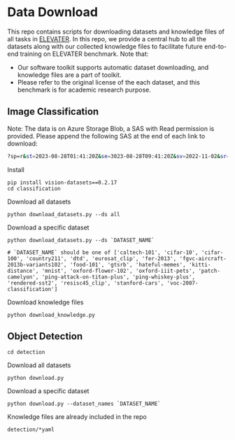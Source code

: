 # Data Download
This repo contains scripts for downloading datasets and knowledge files of all tasks in [ELEVATER](https://computer-vision-in-the-wild.github.io/ELEVATER/). In this repo, we provide a central hub to all the datasets along with our collected knowledge files to facilitate future end-to-end training on ELEVATER benchmark. Note that:

- Our software toolkit supports automatic dataset downloading, and knowledge files are a part of toolkit.
- Please refer to the original license of the each dataset, and this benchmark is for academic research purpose.


## Image Classification

Note:  The data is on Azure Storage Blob, a SAS with Read permission is provided. Please append the following SAS at the end of each link to download: 
```bash
?sp=r&st=2023-08-28T01:41:20Z&se=3023-08-28T09:41:20Z&sv=2022-11-02&sr=c&sig=Msoq5dIl%2Fve6F01edGr8jgcZUt7rtsuJ896xvstSNfM%3D
```

Install

```Shell
pip install vision-datasets==0.2.17
cd classification
```

Download all datasets

```Shell
python download_datasets.py --ds all
```

Download a specific dataset

```Shell
python download_datasets.py --ds `DATASET_NAME`

# `DATASET_NAME` should be one of ['caltech-101', 'cifar-10', 'cifar-100', 'country211', 'dtd', 'eurosat_clip', 'fer-2013', 'fgvc-aircraft-2013b-variants102', 'food-101', 'gtsrb', 'hateful-memes', 'kitti-distance', 'mnist', 'oxford-flower-102', 'oxford-iiit-pets', 'patch-camelyon', 'ping-attack-on-titan-plus', 'ping-whiskey-plus', 'rendered-sst2', 'resisc45_clip', 'stanford-cars', 'voc-2007-classification']
```

Download knowledge files

```Shell
python download_knowledge.py
```

## Object Detection
```Shell
cd detection
```

Download all datasets
```
python download.py
```

Download a specific dataset
```
python download.py --dataset_names `DATASET_NAME`
```

Knowledge files are already included in the repo
```
detection/*yaml
```
